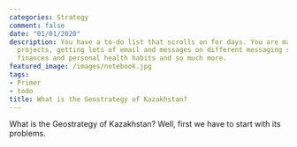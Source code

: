 ```yaml
---
categories: Strategy
comment: false
date: "01/01/2020"
description: You have a to-do list that scrolls on for days. You are managing multiple
  projects, getting lots of email and messages on different messaging systems, managing
  finances and personal health habits and so much more.
featured_image: /images/notebook.jpg
tags:
- Primer
- todo
title: What is the Geostrategy of Kazakhstan?
---
```


What is the Geostrategy of Kazakhstan? Well, first we have to start with its problems.